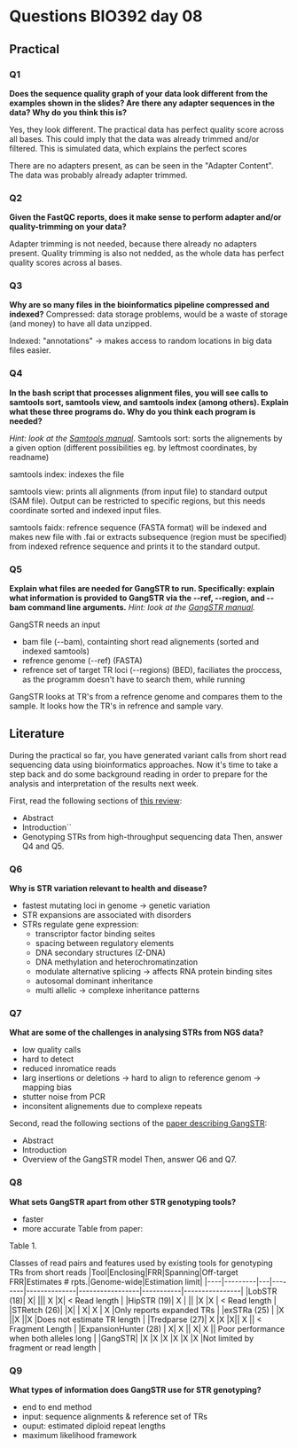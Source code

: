 
# Questions BIO392 day 08

## Practical

### Q1
**Does the sequence quality graph of your data look different from the examples shown in the slides? Are there any adapter sequences in the data? Why do you think this is?**

Yes, they look different. The practical data has perfect quality score across all bases. This could imply that the data was already trimmed and/or filtered. This is simulated data, which explains the perfect scores

There are no adapters present, as can be seen in the "Adapter Content". The data was probably already adapter trimmed.

### Q2
**Given the FastQC reports, does it make sense to perform adapter and/or quality-trimming on your data?**

Adapter trimming is not needed, because there already no adapters present. Quality trimming is also not nedded, as the whole data has perfect quality scores across al bases.

### Q3
**Why are so many files in the bioinformatics pipeline compressed and indexed?**
Compressed: data storage problems, would be a waste of storage (and money) to have all data unzipped.

Indexed: "annotations" -> makes access to random locations in big data files easier. 

### Q4
**In the bash script that processes alignment files, you will see calls to samtools sort, samtools view, and samtools index (among others). Explain what these three programs do. Why do you think each program is needed?**

*Hint: look at the [Samtools manual](http://www.htslib.org/doc/samtools.html)*.
Samtools sort: sorts the alignements by a given option (different possibilities eg. by leftmost coordinates, by readname)

samtools index: indexes the file

samtools view: prints all alignments (from input file) to standard output (SAM file). Output can be restricted to specific regions, but this needs coordinate sorted and indexed input files.

samtools faidx: refrence sequence (FASTA format) will be indexed and makes new file with .fai or  extracts subsequence (region must be specified) from indexed refrence sequence  and prints it to the standard output.

### Q5
**Explain what files are needed for GangSTR to run. Specifically: explain what information is provided to GangSTR via the --ref, --region, and --bam command line arguments.**
*Hint: look at the [GangSTR manual](https://github.com/gymreklab/gangstr).*

GangSTR needs an input
- bam file (--bam), containting short read alignements (sorted and indexed samtools)
- refrence genome (--ref) (FASTA)
- refrence set of target TR loci (--regions) (BED), faciliates the proccess, as the programm doesn't have to search them, while running

GangSTR looks at TR's from a refrence genome and compares them to the sample. It looks how the TR's in refrence and sample vary. 

## Literature
During the practical so far, you have generated variant calls from short read sequencing data using bioinformatics approaches. Now it's time to take a step back and do some background reading in order to prepare for the analysis and interpretation of the results next week. 

First, read the following sections of [this review](https://www.sciencedirect.com/science/article/pii/S0959437X16301538):
* Abstract
* Introduction``
* Genotyping STRs from high-throughput sequencing data
Then, answer Q4 and Q5.

### Q6
**Why is STR variation relevant to health and disease?**
- fastest mutating loci in genome -> genetic variation
- STR expansions are associated with disorders
- STRs regulate gene expression:
    - transcriptor factor binding seites
    - spacing between regulatory elements
    - DNA secondary structures (Z-DNA)
    - DNA methylation and heterochromatinzation
    - modulate alternative splicing -> affects RNA protein binding sites
  - autosomal dominant inheritance
  - multi allelic -> complexe inheritance patterns

### Q7
**What are some of the challenges in analysing STRs from NGS data?**
- low quality calls
- hard to detect
- reduced inromatice reads
- larg insertions or deletions -> hard to align to reference genom -> mapping bias
- stutter noise from PCR
- inconsitent alignements due to complexe repeats

Second, read the following sections of the [paper describing GangSTR](https://academic.oup.com/nar/article/47/15/e90/5518310):
* Abstract
* Introduction
* Overview of the GangSTR model
Then, answer Q6 and Q7.

### Q8
**What sets GangSTR apart from other STR genotyping tools?**
- faster
- more accurate
  Table from paper:
  
Table 1.

Classes of read pairs and features used by existing tools for genotyping TRs from short reads
|Tool|Enclosing|FRR|Spanning|Off-target FRR|Estimates # rpts.|Genome-wide|Estimation limit|
|----|---------|---|--------|--------------|-----------------|-----------|----------------|
|LobSTR (18)| 	X| 	 |||	 	 	X 	|X| 	< Read length |
|HipSTR (19)| 	X 	| 	|| 	|X 	|X |	< Read length |
|STRetch (26)| 	 	|X| 	| 	X| 	X |	X 	|Only reports expanded TRs |
|exSTRa (25) |	 	|X 	 	||X 	 	||X 	|Does not estimate TR length |
|Tredparse (27)| 	X 	|X 	|X|| 	 	X ||	 	< Fragment Length |
|ExpansionHunter (28) |	X| 	X 	|| 	X| 	X 	|| 	Poor performance when both alleles long |
|GangSTR| 	|X 	|X 	|X 	|X 	|X 	|X 	|Not limited by fragment or read length |



### Q9
**What types of information does GangSTR use for STR genotyping?**
- end to end method
- input: sequence alignments & reference set of TRs
- ouput: estimated diploid repeat lengths
- maximum likelihood framework
